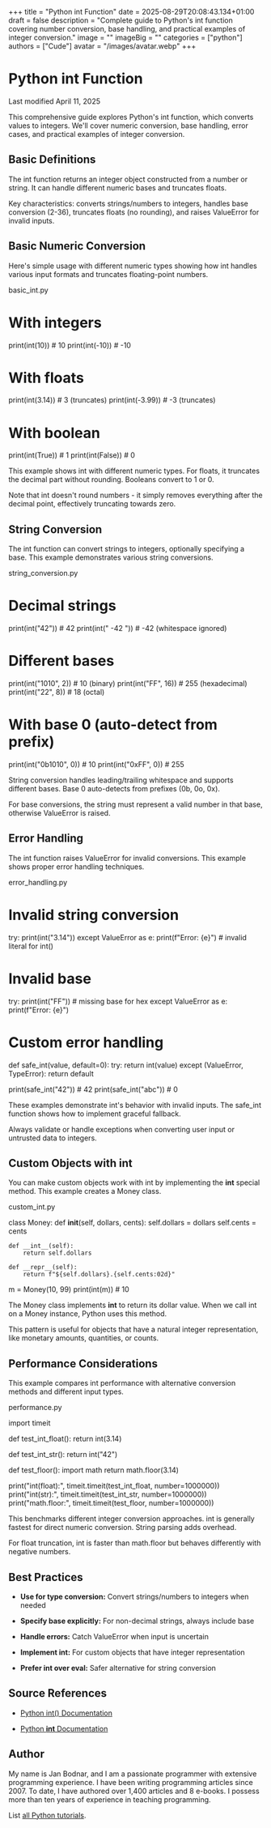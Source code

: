 +++
title = "Python int Function"
date = 2025-08-29T20:08:43.134+01:00
draft = false
description = "Complete guide to Python's int function covering number conversion, base handling, and practical examples of integer conversion."
image = ""
imageBig = ""
categories = ["python"]
authors = ["Cude"]
avatar = "/images/avatar.webp"
+++

# Python int Function

Last modified April 11, 2025

This comprehensive guide explores Python's int function, which
converts values to integers. We'll cover numeric conversion, base handling,
error cases, and practical examples of integer conversion.

## Basic Definitions

The int function returns an integer object constructed from a
number or string. It can handle different numeric bases and truncates floats.

Key characteristics: converts strings/numbers to integers, handles base
conversion (2-36), truncates floats (no rounding), and raises ValueError
for invalid inputs.

## Basic Numeric Conversion

Here's simple usage with different numeric types showing how int
handles various input formats and truncates floating-point numbers.

basic_int.py
  

# With integers
print(int(10))      # 10
print(int(-10))     # -10

# With floats
print(int(3.14))    # 3 (truncates)
print(int(-3.99))   # -3 (truncates)

# With boolean
print(int(True))    # 1
print(int(False))   # 0

This example shows int with different numeric types. For floats,
it truncates the decimal part without rounding. Booleans convert to 1 or 0.

Note that int doesn't round numbers - it simply removes everything
after the decimal point, effectively truncating towards zero.

## String Conversion

The int function can convert strings to integers, optionally
specifying a base. This example demonstrates various string conversions.

string_conversion.py
  

# Decimal strings
print(int("42"))        # 42
print(int("  -42  "))   # -42 (whitespace ignored)

# Different bases
print(int("1010", 2))   # 10 (binary)
print(int("FF", 16))    # 255 (hexadecimal)
print(int("22", 8))     # 18 (octal)

# With base 0 (auto-detect from prefix)
print(int("0b1010", 0)) # 10
print(int("0xFF", 0))   # 255

String conversion handles leading/trailing whitespace and supports different
bases. Base 0 auto-detects from prefixes (0b, 0o, 0x).

For base conversions, the string must represent a valid number in that base,
otherwise ValueError is raised.

## Error Handling

The int function raises ValueError for invalid
conversions. This example shows proper error handling techniques.

error_handling.py
  

# Invalid string conversion
try:
    print(int("3.14"))
except ValueError as e:
    print(f"Error: {e}")  # invalid literal for int()

# Invalid base
try:
    print(int("FF"))  # missing base for hex
except ValueError as e:
    print(f"Error: {e}")

# Custom error handling
def safe_int(value, default=0):
    try:
        return int(value)
    except (ValueError, TypeError):
        return default

print(safe_int("42"))    # 42
print(safe_int("abc"))   # 0

These examples demonstrate int's behavior with invalid inputs.
The safe_int function shows how to implement graceful fallback.

Always validate or handle exceptions when converting user input or untrusted
data to integers.

## Custom Objects with __int__

You can make custom objects work with int by implementing the
__int__ special method. This example creates a Money class.

custom_int.py
  

class Money:
    def __init__(self, dollars, cents):
        self.dollars = dollars
        self.cents = cents
    
    def __int__(self):
        return self.dollars
    
    def __repr__(self):
        return f"${self.dollars}.{self.cents:02d}"

m = Money(10, 99)
print(int(m))  # 10

The Money class implements __int__ to return its dollar value.
When we call int on a Money instance, Python uses this method.

This pattern is useful for objects that have a natural integer representation,
like monetary amounts, quantities, or counts.

## Performance Considerations

This example compares int performance with alternative conversion
methods and different input types.

performance.py
  

import timeit

def test_int_float():
    return int(3.14)

def test_int_str():
    return int("42")

def test_floor():
    import math
    return math.floor(3.14)

print("int(float):", timeit.timeit(test_int_float, number=1000000))
print("int(str):", timeit.timeit(test_int_str, number=1000000))
print("math.floor:", timeit.timeit(test_floor, number=1000000))

This benchmarks different integer conversion approaches. int is
generally fastest for direct numeric conversion. String parsing adds overhead.

For float truncation, int is faster than math.floor
but behaves differently with negative numbers.

## Best Practices

- **Use for type conversion:** Convert strings/numbers to integers when needed

- **Specify base explicitly:** For non-decimal strings, always include base

- **Handle errors:** Catch ValueError when input is uncertain

- **Implement __int__:** For custom objects that have integer representation

- **Prefer int over eval:** Safer alternative for string conversion

## Source References

- [Python int() Documentation](https://docs.python.org/3/library/functions.html#int)

- [Python __int__ Documentation](https://docs.python.org/3/reference/datamodel.html#object.__int__)

## Author

My name is Jan Bodnar, and I am a passionate programmer with extensive
programming experience. I have been writing programming articles since 2007.
To date, I have authored over 1,400 articles and 8 e-books. I possess more
than ten years of experience in teaching programming.

List [all Python tutorials](/python/).